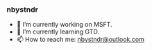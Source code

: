 ### nbystndr

- 🔭 I’m currently working on MSFT.
- 🌱 I’m currently learning GTD.
- 📫 How to reach me: nbystndr@outlook.com
